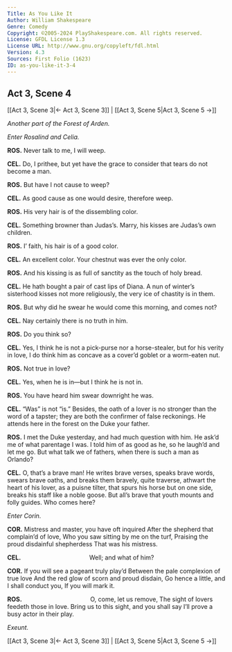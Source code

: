 ```yaml
---
Title: As You Like It
Author: William Shakespeare
Genre: Comedy
Copyright: ©2005-2024 PlayShakespeare.com. All rights reserved.
License: GFDL License 1.3
License URL: http://www.gnu.org/copyleft/fdl.html
Version: 4.3
Sources: First Folio (1623)
ID: as-you-like-it-3-4
---
```


## Act 3, Scene 4
[[Act 3, Scene 3|← Act 3, Scene 3]] | [[Act 3, Scene 5|Act 3, Scene 5 →]]

*Another part of the Forest of Arden.*

*Enter Rosalind and Celia.*

**ROS.**
Never talk to me, I will weep.

**CEL.**
Do, I prithee, but yet have the grace to consider that tears do not become a man.

**ROS.**
But have I not cause to weep?

**CEL.**
As good cause as one would desire, therefore weep.

**ROS.**
His very hair is of the dissembling color.

**CEL.**
Something browner than Judas’s. Marry, his kisses are Judas’s own children.

**ROS.**
I’ faith, his hair is of a good color.

**CEL.**
An excellent color. Your chestnut was ever the only color.

**ROS.**
And his kissing is as full of sanctity as the touch of holy bread.

**CEL.**
He hath bought a pair of cast lips of Diana. A nun of winter’s sisterhood kisses not more religiously, the very ice of chastity is in them.

**ROS.**
But why did he swear he would come this morning, and comes not?

**CEL.**
Nay certainly there is no truth in him.

**ROS.**
Do you think so?

**CEL.**
Yes, I think he is not a pick-purse nor a horse-stealer, but for his verity in love, I do think him as concave as a cover’d goblet or a worm-eaten nut.

**ROS.**
Not true in love?

**CEL.**
Yes, when he is in—but I think he is not in.

**ROS.**
You have heard him swear downright he was.

**CEL.**
“Was” is not “is.” Besides, the oath of a lover is no stronger than the word of a tapster; they are both the confirmer of false reckonings. He attends here in the forest on the Duke your father.

**ROS.**
I met the Duke yesterday, and had much question with him. He ask’d me of what parentage I was. I told him of as good as he, so he laugh’d and let me go. But what talk we of fathers, when there is such a man as Orlando?

**CEL.**
O, that’s a brave man! He writes brave verses, speaks brave words, swears brave oaths, and breaks them bravely, quite traverse, athwart the heart of his lover, as a puisne tilter, that spurs his horse but on one side, breaks his staff like a noble goose. But all’s brave that youth mounts and folly guides. Who comes here?

*Enter Corin.*

**COR.**
Mistress and master, you have oft inquired
After the shepherd that complain’d of love,
Who you saw sitting by me on the turf,
Praising the proud disdainful shepherdess
That was his mistress.

**CEL.**
           Well; and what of him?

**COR.**
If you will see a pageant truly play’d
Between the pale complexion of true love
And the red glow of scorn and proud disdain,
Go hence a little, and I shall conduct you,
If you will mark it.

**ROS.**
           O, come, let us remove,
The sight of lovers feedeth those in love.
Bring us to this sight, and you shall say
I’ll prove a busy actor in their play.

*Exeunt.*

[[Act 3, Scene 3|← Act 3, Scene 3]] | [[Act 3, Scene 5|Act 3, Scene 5 →]]